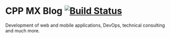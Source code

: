 # CPP MX Blog [![Build Status](https://img.shields.io/endpoint.svg?url=https%3A%2F%2Factions-badge.atrox.dev%2Fcppmx%2Fcppmx.github.io%2Fbadge%3Fref%3Dmaster&style=plastic)](https://actions-badge.atrox.dev/cppmx/cppmx.github.io/goto?ref=master)

Development of web and mobile applications, DevOps, technical consulting and much more.
